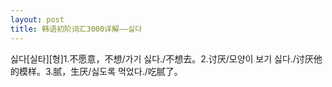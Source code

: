 ```yaml
---
layout: post
title: 韩语初阶词汇3000详解——싫다
---
```


<p>싫다[실타][형]1.不愿意，不想/가기 싫다./不想去。2.讨厌/모양이 보기 싫다./讨厌他的模样。3.腻，生厌/싫도록 먹었다./吃腻了。</p>


